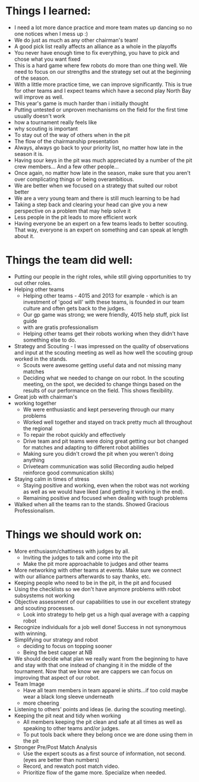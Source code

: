 # Things I learned:
- I need a lot more dance practice and more team mates up dancing so no one notices when I mess up :)
- We do just as much as any other chairman's team!
- A good pick list really affects an alliance as a whole in the playoffs
- You never have enough time to fix everything, you have to pick and chose what you want fixed
- This is a hard game where few robots do more than one thing well.  We need to focus on our strengths and the strategy set out at the beginning of the season.
- With a little more practice time, we can improve significantly.  This is true for other teams and I expect teams which have a second play North Bay will improve as well.
- This year's game is much harder than i initially thought
- Putting untested or unproven mechanisms‎ on the field for the first time usually doesn't work 
- how a tournament really feels like
- why scouting is important
- To stay out of the way of others when in the pit
- The flow of the chairmanship presentation 
- Always, always go back to your priority list, no matter how late in the season it is.
- Having sour keys in the pit was much appreciated by a number of the pit crew members...  And a few other people...
- Once again, no matter how late in the season, make sure that you aren't over complicating things or being overambitious.
- We are better when we focused on a strategy that suited our robot better
- We are a very young team and there is still much learning to be had
- Taking a step back and clearing your head can give you a new perspective on a problem that may help solve it
- Less people in the pit leads to more efficient work
- Having everyone be an expert on a few teams leads to better scouting. That way, everyone is an expert on something and can speak at length about it.
# Things the team did well:
- Putting our people in the right roles, while still giving opportunities to try out other roles.
- Helping other teams
	- Helping other teams - 4015 and 2013 for example - which is an investment of 'good will' with these teams, is founded in our team culture and often gets back to the judges.
	- Our gp game was strong; we were friendly, 4015 help stuff, pick list‎ guide
	- with are gratis professionalism
	- Helping other teams get their robots working when they didn't have something else to do.
- Strategy and Scouting - I was impressed on the quality of observations and input at the scouting meeting as well as how well the scouting group worked in the stands.
	- Scouts were awesome getting useful data and not missing many matches
	- Deciding what we needed to change on our robot. In the scouting meeting, on the spot, we decided to change things based on the results of our performance on the field. This shows flexibility.
- Great job with chairman's
- working together 
	- We were enthusiastic and kept persevering through our many problems
	- Worked well together and stayed on track pretty much all throughout the regional
	- To repair the robot quickly and effectively 
	- Drive team and pit teams were doing great getting our bot changed for matches and adapting to different robot abilities
	- Making sure you didn't crowd the pit when you weren't doing anything
	- Driveteam communication was solid (Recording audio helped reinforce good communication skills)
- Staying calm in times of stress 
	- Staying positive and working, even when the robot was not working as well as we would have liked (and getting it working in the end).
	- Remaining positive and focused when dealing with tough problems
- Walked when all the teams ran to the stands. Showed Gracious Professionalism.
# Things we should work on:
- More enthusiasm/chattiness with judges by all. 
	- Inviting the judges to talk and come into the pit 
	- Make the pit more approachable to judges and other teams
- More networking with other teams at events.  Make sure we connect with our alliance partners afterwards to say thanks, etc.
- Keeping people who need to be in the pit, in the pit and focused
- Using the checklists so we don't have anymore problems with robot subsystems not working
- Objective assessment of our capabilities to use in our excellent strategy and scouting processes. 
	- Look into strategy to help get us a high qual  average with a capping robot
- Recognize individuals for a job well done!  Success in not synonymous with winning.
- Simplifying our strategy and robot
	- deciding to focus on topping sooner
	- Being the best capper at NB
- We should decide what plan we really want from the beginning to have and stay with that one instead of changing it in the middle of the tournament. Now that we know we are cappers we can focus on improving that aspect of our robot.
- Team Image
	- Have all team members in team apparel ie shirts...if too cold maybe wear a black long sleeve underneath 
	- more cheering
- Listening to others' points and ideas (ie. during the scouting meeting).
- Keeping the pit neat and tidy when working
	- All members keeping the pit clean and safe at all times as well as speaking to other teams and/or judges.
	- To put tools back where they belong once we are done using them in the pit 
- Stronger Pre/Post Match Analysis
	- Use the expert scouts as a first source of information, not second. (eyes are better than numbers)
	- Record, and rewatch post match video.
	- Prioritize flow of the game more. Specialize when needed.
